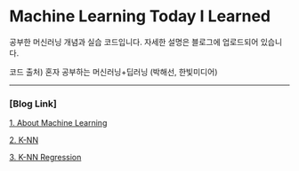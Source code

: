 # Machine Learning Today I Learned  


공부한 머신러닝 개념과 실습 코드입니다. 자세한 설명은 블로그에 업로드되어 있습니다. 

코드 출처) 혼자 공부하는 머신러닝+딥러닝 (박해선, 한빛미디어)  

-------
### [Blog Link]  

[1. About Machine Learning](https://rebro.kr/182)

[2. K-NN](https://rebro.kr/183)

[3. K-NN Regression](https://rebro.kr/184)
